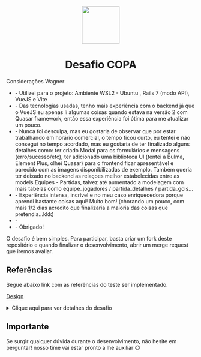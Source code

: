 <div align="center">
  <img src="https://avatars.githubusercontent.com/u/72630796?s=400&u=b27ec815e5f5c2a18b7d08bc4b6bba0e900b249c&v=4" width="100" height="100">

  # Desafio COPA
</div>


Considerações Wagner
<ul>
<li>- Utilizei para o projeto: Ambiente WSL2 - Ubuntu , Rails 7 (modo API), VueJS e Vite</li>
<li>- Das tecnologias usadas, tenho mais experiência com o backend já que o VueJS eu apenas li algumas coisas quando estava na versão 2 com Quasar framework, então essa experiência foi ótima para me atualizar um pouco.</li>
<li>- Nunca foi desculpa, mas eu gostaria de observar que por estar trabalhando em horário comercial, o tempo ficou curto, eu tentei e não consegui no tempo acordado, mas eu gostaria de ter finalizado alguns detalhes como: ter criado Modal para os formulários e mensagens (erro/sucesso/etc), ter adicionado uma biblioteca UI (tentei a Bulma, Element Plus, olhei Quasar) para o frontend ficar apresentável e parecido com as imagens disponibilizadas de exemplo. Também queria ter deixado no backend as relaçoes melhor estabelecidas entre as models Equipes - Partidas, talvez até aumentado a modelagem com mais tabelas como equipe_jogadores / partida_detalhes / partida_gols... </li>
<li>- Experiência intensa, incrível e no meu caso enriquecedora porque aprendi bastante coisas aqui! Muito bom! (chorando um pouco, com mais 1/2 dias acredito que finalizaria a maioria das coisas que pretendia...kkk)</li>
<li>- </li>
<li>- Obrigado!</li>
</ul>




O desafio é bem simples. Para participar, basta criar um fork deste repositório e quando finalizar o desenvolvimento, abrir um merge request que iremos avaliar.

## Referências

Segue abaixo link com as referências do teste ser implementado.

<a href="https://www.figma.com/file/8W6h2rmhyrfsLEgfX7Axux/Teste-DEV---Spezi-Tecnologia?node-id=1%3A14" target="_blank">Design</a>

<details>
  <summary>Clique aqui para ver detalhes do desafio</summary>

  ![Teste Prático](assets/Teste_de_Pratico.png)
</details>

## Importante
Se surgir qualquer dúvida durante o desenvolvimento, não hesite em perguntar! nosso time vai estar pronto a lhe auxiliar 😊
